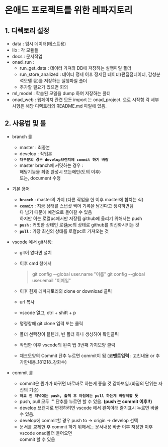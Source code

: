# 온애드 프로젝트를 위한 레파지토리

## 1. 디렉토리 설정

* data : 임시 데이터(테스트용)
* lib : 각 모듈들
* docs : 문서작업
* onad_run :
  - run_get_data : 데이터 가져와 DB에 저장하는 실행파일 폴더  
  - run_store_analized : 데이터 정제 이후 정제된 데이터(편집점데이터, 감성분석모델 등)를 저장하는 실행파일 폴더  
  - 추가할 필요가 있으면 회의
* ml_model : 학습된 모델을 dump 하여 저장하는 폴더
* onad_web : 웹페이지 관련
모든 import 는 onad_project. 으로 시작함
각 세부 사항은 해당 디렉토리의 README.md 파일에 있음.

## 2. 사용법 및 룰

* branch 룰
  - master : 최종본
  - develop : 작업본
  - **`대부분의 경우 develop브랜치에 commit 하기 바람`**
  - master branch에 커밋하는 경우 :  
    해당기능을 최종 완성시 또는에만(토의 이후)  
    또는, document 수정

* 기본 용어
  - **`branch`** : master의 가지 (다른 작업을 한 이후 master에 합치는 식)
  - **`commit`** : 지금 상태를 스냅샷 찍어 기록을 남긴다고 생각하면됨  
    다 남기 때문에 예전으로 돌아갈 수 있음  
    하지만 이는 로컬pc에서만 저장됨 github에 올리기 위해서는 push
  - **`push`** : 커밋한 상태인 로컬pc의 상태로 github를 최신화시키는 것
  - **`pull`** : 가장 최신의 상태를 로컬pc로 가져오는 것

* vscode 에서 git사용:
  - git이 없다면 설치
  - 이후 cmd 창에서
    > git config --global user.name "이름"
    > git config --global user.email "이메일"
  
  - 이후 현재 레파지토리의 clone or download 클릭
  - url 복사
  - vscode 열고, ctrl + shift + p
  - 명령창에 git:clone 입력 또는 클릭
  - 폴더 선택창이 뜰텐데, 빈 폴더 하나 생성하여 확인클릭
  - 작업한 이후 vscode의 왼쪽 탭 3번째 가지모양 클릭
  - 체크모양의 Commit 단추 누르면 commit이 됨 (**코멘트입력** : 고친내용 or 추가한내용_181218_강화수)
  
* commit 룰
  - commit은 뭔가가 바뀌면 바로바로 하는게 좋을 것 같아보임.(바뀜의 단위는 자신의 기준)
  - **`하교 전 저녁에는 push, 출첵 후 아침에는 pull 하는게 바람직할 듯`**
  - push, pull 모두 ''' 단추를 누르면 할 수 있음. **(push 는 commit 이후!!)**
  - develop 브랜치로 변경하려면 vscode 에서 왼쪽아래 줄기표시 누르면 바꿀 수 있음.
  - develop에 commit할 경우 push to -> origin -> develop 선택
  - 문서를 교체한 후 commit 하기 위해서는 문서내용 바꾼 이후 저장한 이후 vscode onad폴더 들어오면  
    commit 할 수 있음

